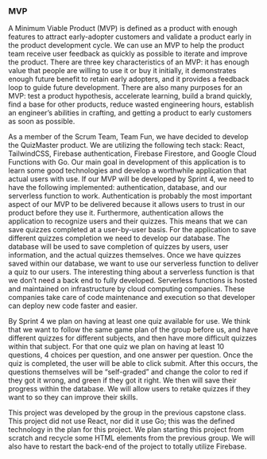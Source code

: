 ### MVP 

A Minimum Viable Product (MVP) is defined as a product with enough features to attract early-adopter customers and validate a product early in the product development cycle. We can use an MVP to help the product team receive user feedback as quickly as possible to iterate and improve the product. There are three key characteristics of an MVP: it has enough value that people are willing to use it or buy it initially, it demonstrates enough future benefit to retain early adopters, and it provides a feedback loop to guide future development. There are also many purposes for an MVP: test a product hypothesis, accelerate learning, build a brand quickly, find a base for other products, reduce wasted engineering hours, establish an engineer’s abilities in crafting, and getting a product to early customers as soon as possible. 

As a member of the Scrum Team, Team Fun, we have decided to develop the QuizMaster product. We are utilizing the following tech stack: React, TailwindCSS, Firebase authentication, Firebase Firestore, and Google Cloud Functions with Go. Our main goal in development of this application is to learn some good technologies and develop a worthwhile application that actual users with use. If our MVP will be developed by Sprint 4, we need to have the following implemented: authentication, database, and our serverless function to work. Authentication is probably the most important aspect of our MVP to be delivered because it allows users to trust in our product before they use it. Furthermore, authentication allows the application to recognize users and their quizzes. This means that we can save quizzes completed at a user-by-user basis. For the application to save different quizzes completion we need to develop our database. The database will be used to save completion of quizzes by users, user information, and the actual quizzes themselves. Once we have quizzes saved within our database, we want to use our serverless function to deliver a quiz to our users. The interesting thing about a serverless function is that we don’t need a back end to fully developed. Serverless functions is hosted and maintained on infrastructure by cloud computing companies. These companies take care of code maintenance and execution so that developer can deploy new code faster and easier. 

By Sprint 4 we plan on having at least one quiz available for use. We think that we want to follow the same game plan of the group before us, and have different quizzes for different subjects, and then have more difficult quizzes within that subject. For that one quiz we plan on having at least 10 questions, 4 choices per question, and one answer per question. Once the quiz is completed, the user will be able to click submit. After this occurs, the questions themselves will be “self-graded” and change the color to red if they got it wrong, and green if they got it right. We then will save their progress within the database. We will allow users to retake quizzes if they want to so they can improve their skills.

This project was developed by the group in the previous capstone class. This project did not use React, nor did it use Go; this was the defined technology in the plan for this project. We plan starting this project from scratch and recycle some HTML elements from the previous group. We will also have to restart the back-end of the project to totally utilize Firebase. 
